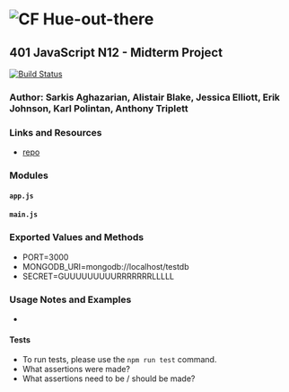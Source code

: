 ![CF](http://i.imgur.com/7v5ASc8.png) Hue-out-there
==============================================

## 401 JavaScript N12 - Midterm Project
[![Build Status](https://dev.azure.com/consultations/hue_out_there/_apis/build/status/hue_out_there?branchName=master)](https://dev.azure.com/consultations/hue_out_there/_build/latest?definitionId=1&branchName=development)

### Author: Sarkis Aghazarian, Alistair Blake, Jessica Elliott, Erik Johnson, Karl Polintan, Anthony Triplett

### Links and Resources
* [repo](https://dev.azure.com/consultations/hue_out_there/_git/hue_out_there?path=%2FREADME.md&version=GBmaster)

### Modules
#### `app.js`
#### `main.js`

### Exported Values and Methods
* PORT=3000
* MONGODB_URI=mongodb://localhost/testdb
* SECRET=GUUUUUUUUURRRRRRRLLLLL

### Usage Notes and Examples
*


#### Tests
* To run tests, please use the `npm run test` command.
* What assertions were made?
* What assertions need to be / should be made?
